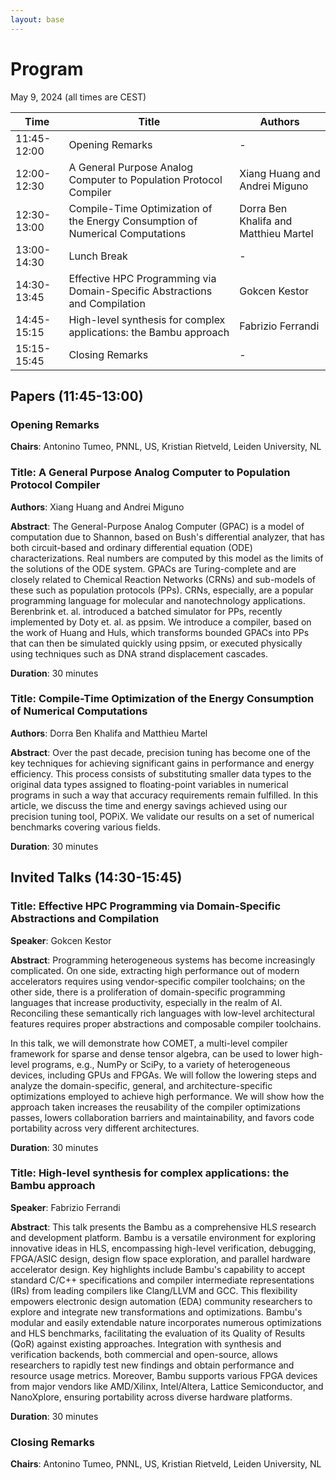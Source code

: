 ```yaml
---
layout: base
---
```


# Program

May 9, 2024 (all times are CEST)

| Time          | Title | Authors |
| ------------- | ----- | ------- |
| 11:45-12:00   | Opening Remarks | - |
| 12:00-12:30   | A General Purpose Analog Computer to Population Protocol Compiler | Xiang Huang and Andrei Miguno |
| 12:30-13:00   | Compile-Time Optimization of the Energy Consumption of Numerical Computations | Dorra Ben Khalifa and Matthieu Martel |
| 13:00-14:30   | Lunch Break | - |
| 14:30-13:45   | Effective HPC Programming via Domain-Specific Abstractions and Compilation | Gokcen Kestor |
| 14:45-15:15   | High-level synthesis for complex applications: the Bambu approach | Fabrizio Ferrandi |
| 15:15-15:45   | Closing Remarks | - |


## Papers (11:45-13:00)

### Opening Remarks

**Chairs**: Antonino Tumeo, PNNL, US, Kristian Rietveld, Leiden University, NL


### Title: A General Purpose Analog Computer to Population Protocol Compiler

**Authors**: Xiang Huang and Andrei Miguno

**Abstract**: The General-Purpose Analog Computer (GPAC) is a model of computation
due to Shannon, based on Bush's differential analyzer, that has both
circuit-based and ordinary differential equation (ODE) characterizations. Real
numbers are computed by this model as the limits of the solutions of the ODE
system. GPACs are Turing-complete and are closely related to Chemical Reaction
Networks (CRNs) and sub-models of these such as population protocols (PPs).
CRNs, especially, are a popular programming language for molecular and
nanotechnology applications. Berenbrink et. al. introduced a batched simulator
for PPs, recently implemented by Doty et. al. as ppsim. We introduce a compiler,
based on the work of Huang and Huls, which transforms bounded GPACs into PPs
that can then be simulated quickly using ppsim, or executed physically using
techniques such as DNA strand displacement cascades.

**Duration**: 30 minutes


### Title: Compile-Time Optimization of the Energy Consumption of Numerical Computations

**Authors**: Dorra Ben Khalifa and Matthieu Martel

**Abstract**: Over the past decade, precision tuning has become one of the key
techniques for achieving significant gains in performance and energy efficiency.
This process consists of substituting smaller data types to the original data
types assigned to floating-point variables in numerical programs in such a way
that accuracy requirements remain fulfilled. In this article, we discuss the
time and energy savings achieved using our precision tuning tool, POPiX.  We
validate our results on a  set of numerical benchmarks covering  various fields.

**Duration**: 30 minutes


## Invited Talks (14:30-15:45)

### Title: Effective HPC Programming via Domain-Specific Abstractions and Compilation

**Speaker**: Gokcen Kestor

**Abstract**: Programming heterogeneous systems has become increasingly complicated.
On one side, extracting high performance out of modern accelerators requires
using vendor-specific compiler toolchains; on the other side, there is a
proliferation of domain-specific programming languages that increase
productivity, especially in the realm of AI. Reconciling these semantically rich
languages with low-level architectural features requires proper abstractions and
composable compiler toolchains.

In this talk, we will demonstrate how COMET, a multi-level compiler framework
for sparse and dense tensor algebra, can be used to lower high-level programs,
e.g., NumPy or SciPy,  to a variety of heterogeneous devices, including GPUs and
FPGAs. We will follow the lowering steps and analyze the domain-specific,
general, and architecture-specific optimizations employed to achieve high
performance. We will show how the approach taken increases the reusability of
the compiler optimizations passes,  lowers collaboration barriers and
maintainability, and favors code portability across very different
architectures.

**Duration**: 30 minutes


### Title: High-level synthesis for complex applications: the Bambu approach

**Speaker**: Fabrizio Ferrandi

**Abstract**: This talk presents the Bambu as a comprehensive HLS research and
development platform. Bambu is a versatile environment for exploring innovative
ideas in HLS, encompassing high-level verification, debugging, FPGA/ASIC design,
design flow space exploration, and parallel hardware accelerator design.  Key
highlights include Bambu's capability to accept standard C/C++ specifications
and compiler intermediate representations (IRs) from leading compilers like
Clang/LLVM and GCC. This flexibility empowers electronic design automation (EDA)
community researchers to explore and integrate new transformations and
optimizations.  Bambu's modular and easily extendable nature incorporates
numerous optimizations and HLS benchmarks, facilitating the evaluation of its
Quality of Results (QoR) against existing approaches. Integration with synthesis
and verification backends, both commercial and open-source, allows researchers
to rapidly test new findings and obtain performance and resource usage metrics.
Moreover, Bambu supports various FPGA devices from major vendors like
AMD/Xilinx, Intel/Altera, Lattice Semiconductor, and NanoXplore, ensuring
portability across diverse hardware platforms.

**Duration**: 30 minutes


### Closing Remarks

**Chairs**: Antonino Tumeo, PNNL, US, Kristian Rietveld, Leiden University, NL